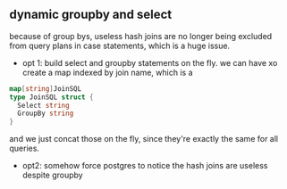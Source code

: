 ## dynamic groupby and select
because of group bys, useless hash joins are no longer being excluded from query
plans in case statements, which is a huge issue.

- opt 1: build select and groupby statements on the fly. we can have xo create a
map indexed by join name, which is a
```go
map[string]JoinSQL
type JoinSQL struct {
  Select string
  GroupBy string
}
```

and we just concat those on the fly, since they're exactly the same for all
queries.

- opt2: somehow force postgres to notice the hash joins are useless despite groupby
